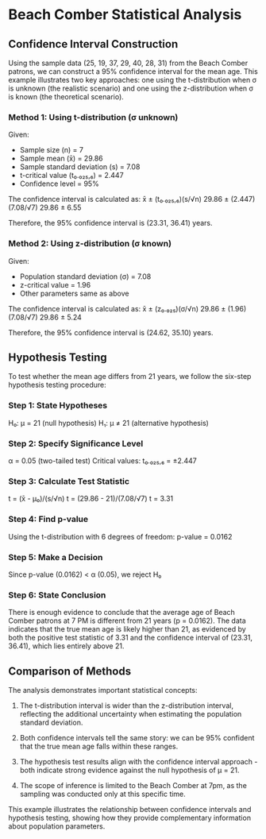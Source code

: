 # Beach Comber Statistical Analysis

## Confidence Interval Construction

Using the sample data (25, 19, 37, 29, 40, 28, 31) from the Beach Comber patrons, we can construct a 95% confidence interval for the mean age. This example illustrates two key approaches: one using the t-distribution when σ is unknown (the realistic scenario) and one using the z-distribution when σ is known (the theoretical scenario).

### Method 1: Using t-distribution (σ unknown)
Given:
- Sample size (n) = 7
- Sample mean (x̄) = 29.86
- Sample standard deviation (s) = 7.08
- t-critical value (t₀.₀₂₅,₆) = 2.447
- Confidence level = 95%

The confidence interval is calculated as:
x̄ ± (t₀.₀₂₅,₆)(s/√n)
29.86 ± (2.447)(7.08/√7)
29.86 ± 6.55

Therefore, the 95% confidence interval is (23.31, 36.41) years.

### Method 2: Using z-distribution (σ known)
Given:
- Population standard deviation (σ) = 7.08
- z-critical value = 1.96
- Other parameters same as above

The confidence interval is calculated as:
x̄ ± (z₀.₀₂₅)(σ/√n)
29.86 ± (1.96)(7.08/√7)
29.86 ± 5.24

Therefore, the 95% confidence interval is (24.62, 35.10) years.

## Hypothesis Testing

To test whether the mean age differs from 21 years, we follow the six-step hypothesis testing procedure:

### Step 1: State Hypotheses
H₀: μ = 21 (null hypothesis)
H₁: μ ≠ 21 (alternative hypothesis)

### Step 2: Specify Significance Level
α = 0.05 (two-tailed test)
Critical values: t₀.₀₂₅,₆ = ±2.447

### Step 3: Calculate Test Statistic
t = (x̄ - μ₀)/(s/√n)
t = (29.86 - 21)/(7.08/√7)
t = 3.31

### Step 4: Find p-value
Using the t-distribution with 6 degrees of freedom:
p-value = 0.0162

### Step 5: Make a Decision
Since p-value (0.0162) < α (0.05), we reject H₀

### Step 6: State Conclusion
There is enough evidence to conclude that the average age of Beach Comber patrons at 7 PM is different from 21 years (p = 0.0162). The data indicates that the true mean age is likely higher than 21, as evidenced by both the positive test statistic of 3.31 and the confidence interval of (23.31, 36.41), which lies entirely above 21.

## Comparison of Methods

The analysis demonstrates important statistical concepts:

1. The t-distribution interval is wider than the z-distribution interval, reflecting the additional uncertainty when estimating the population standard deviation.

2. Both confidence intervals tell the same story: we can be 95% confident that the true mean age falls within these ranges.

3. The hypothesis test results align with the confidence interval approach - both indicate strong evidence against the null hypothesis of μ = 21.

4. The scope of inference is limited to the Beach Comber at 7pm, as the sampling was conducted only at this specific time.

This example illustrates the relationship between confidence intervals and hypothesis testing, showing how they provide complementary information about population parameters.
